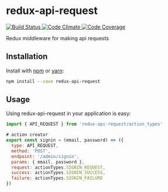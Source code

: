 # redux-api-request

<a href="https://circleci.com/gh/thinktopography/redux-api-request">
  <img src="https://img.shields.io/circleci/project/thinktopography/redux-api-request.svg?maxAge=600" alt="Build Status" >
</a>
<a href="https://codeclimate.com/github/thinktopography/redux-api-request">
  <img src="https://img.shields.io/codeclimate/github/thinktopography/redux-api-request.svg?maxAge=600" alt="Code Climate" />
</a>
<a href="https://codeclimate.com/github/thinktopography/redux-api-request/coverage">
  <img src="https://img.shields.io/codeclimate/coverage/github/thinktopography/redux-api-request.svg?maxAge=600" alt="Code Coverage" />
</a>

Redux middleware for making api requests

## Installation
Install with [npm](http://npmjs.com) or [yarn](https://yarnpkg.com):

```sh
npm install --save redux-api-request
```

## Usage
Using redux-api-request in your application is easy:

```javascript
import { API_REQUEST } from 'redux-api-request/action_types'

# action creator
export const signin = (email, password) => ({
  type: API_REQUEST,
  method: 'POST',
  endpoint: '/admin/signin',
  params: { email, password },
  request: actionTypes.SIGNIN_REQUEST,
  success: actionTypes.SIGNIN_SUCCESS,
  failure: actionTypes.SIGNIN_FAILURE
})
```
